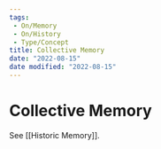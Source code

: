 ```yaml
---
tags:
 - On/Memory
 - On/History
 - Type/Concept
title: Collective Memory
date: "2022-08-15"
date modified: "2022-08-15"
---
```


# Collective Memory
See [[Historic Memory]].

